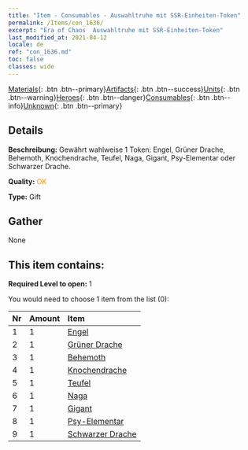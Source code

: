 ```yaml
---
title: "Item - Consumables - Auswahltruhe mit SSR-Einheiten-Token"
permalink: /Items/con_1636/
excerpt: "Era of Chaos  Auswahltruhe mit SSR-Einheiten-Token"
last_modified_at: 2021-04-12
locale: de
ref: "con_1636.md"
toc: false
classes: wide
---
```

 [Materials](/de/Items/){: .btn .btn--primary}[Artifacts](/de/Items/Artifacts/){: .btn .btn--success}[Units](/de/Items/Units/){: .btn .btn--warning}[Heroes](/de/Items/Heroes/){: .btn .btn--danger}[Consumables](/de/Items/Consumables/){: .btn .btn--info}[Unknown](/de/Items/Unknown/){: .btn .btn--primary}

## Details
 **Beschreibung:** Gewährt wahlweise 1 Token: Engel, Grüner Drache, Behemoth, Knochendrache, Teufel, Naga, Gigant, Psy-Elementar oder Schwarzer Drache.

 **Quality:** <span style="color: #FF8C00">OK</span>

 **Type:** Gift

## Gather

  None

## This item contains:

 **Required Level to open:** 1

 You would need to choose 1 item from the list (0):

  | Nr | Amount |     Item    |
  |:---|:-------|:------------|
  | 1 | 1 | [Engel](/de/Items/unt_196/) | 
  | 2 | 1 | [Grüner Drache](/de/Items/unt_205/) | 
  | 3 | 1 | [Behemoth](/de/Items/unt_223/) | 
  | 4 | 1 | [Knochendrache](/de/Items/unt_214/) | 
  | 5 | 1 | [Teufel](/de/Items/unt_232/) | 
  | 6 | 1 | [Naga](/de/Items/unt_240/) | 
  | 7 | 1 | [Gigant](/de/Items/unt_241/) | 
  | 8 | 1 | [Psy-Elementar](/de/Items/unt_267/) | 
  | 9 | 1 | [Schwarzer Drache](/de/Items/unt_250/) | 
